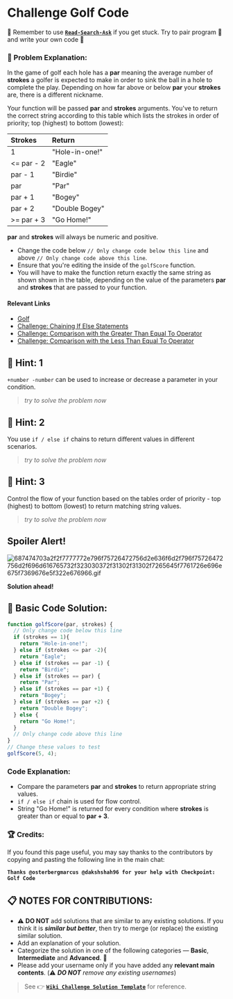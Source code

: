 # Challenge Golf Code

:triangular_flag_on_post: Remember to use [**`Read-Search-Ask`**](FreeCodeCamp-Get-Help) if you get stuck. Try to pair program :busts_in_silhouette: and write your own code :pencil:

### :checkered_flag: Problem Explanation:

In the game of golf each hole has a **par** meaning the average number of **strokes** a golfer is expected to make in order to sink the ball in a hole to complete the play. Depending on how far above or below **par** your **strokes** are, there is a different nickname.

Your function will be passed **par** and **strokes** arguments. You've to return the correct string according to this table which lists the strokes in order of priority; top (highest) to bottom (lowest):

Strokes    | Return
:--------- | :-------------
1          | "Hole-in-one!"
<= par - 2 | "Eagle"
par - 1    | "Birdie"
par        | "Par"
par + 1    | "Bogey"
par + 2    | "Double Bogey"
>= par + 3 | "Go Home!"

**par** and **strokes** will always be numeric and positive.

- Change the code below `// Only change code below this line` and above `// Only change code above this line`.
- Ensure that you're editing the inside of the `golfScore` function.
- You will have to make the function return exactly the same string as shown shown in the table, depending on the value of the parameters **par** and **strokes** that are passed to your function.

#### Relevant Links

- [Golf](https://en.wikipedia.org/wiki/Golf)
- [Challenge: Chaining If Else Statements](http://www.freecodecamp.com/challenges/chaining-if-else-statements)
- [Challenge: Comparison with the Greater Than Equal To Operator](http://www.freecodecamp.com/challenges/comparison-with-the-greater-than-equal-to-operator)
- [Challenge: Comparison with the Less Than Equal To Operator](http://www.freecodecamp.com/challenges/comparison-with-the-less-than-equal-to-operator)

## :speech_balloon: Hint: 1

`+number -number` can be used to increase or decrease a parameter in your condition.

> _try to solve the problem now_

## :speech_balloon: Hint: 2

You use `if / else if` chains to return different values in different scenarios.

> _try to solve the problem now_

## :speech_balloon: Hint: 3

Control the flow of your function based on the tables order of priority - top (highest) to bottom (lowest) to return matching string values.

> _try to solve the problem now_

## Spoiler Alert!

![687474703a2f2f7777772e796f75726472756d2e636f6d2f796f75726472756d2f696d616765732f323030372f31302f31302f7265645f7761726e696e675f7369676e5f322e676966.gif](https://files.gitter.im/FreeCodeCamp/Wiki/nlOm/thumb/687474703a2f2f7777772e796f75726472756d2e636f6d2f796f75726472756d2f696d616765732f323030372f31302f31302f7265645f7761726e696e675f7369676e5f322e676966.gif)

**Solution ahead!**

## :beginner: Basic Code Solution:

```javascript
function golfScore(par, strokes) {
  // Only change code below this line
  if (strokes == 1){
    return "Hole-in-one!";
  } else if (strokes <= par -2){
    return "Eagle";
  } else if (strokes == par -1) {
    return "Birdie";
  } else if (strokes == par) {
    return "Par";
  } else if (strokes == par +1) {
    return "Bogey";
  } else if (strokes == par +2) {
    return "Double Bogey";
  } else {
    return "Go Home!";
  }
  // Only change code above this line
}
// Change these values to test
golfScore(5, 4);
```

### Code Explanation:

- Compare the parameters **par** and **strokes** to return appropriate string values.
- `if / else if` chain is used for flow control.
- String "Go Home!" is returned for every condition where **strokes** is greater than or equal to **par + 3**.

### :trophy: Credits:

If you found this page useful, you may say thanks to the contributors by copying and pasting the following line in the main chat:

**`Thanks @osterbergmarcus @dakshshah96 for your help with Checkpoint: Golf Code`**

## :clipboard: NOTES FOR CONTRIBUTIONS:

- :warning: **DO NOT** add solutions that are similar to any existing solutions. If you think it is **_similar but better_**, then try to merge (or replace) the existing similar solution.
- Add an explanation of your solution.
- Categorize the solution in one of the following categories &mdash; **Basic**, **Intermediate** and **Advanced**. :traffic_light:
- Please add your username only if you have added any **relevant main contents**. (:warning: **_DO NOT_** _remove any existing usernames_)

> See :point_right: [**`Wiki Challenge Solution Template`**](Wiki-Template-Challenge-Solution) for reference.
